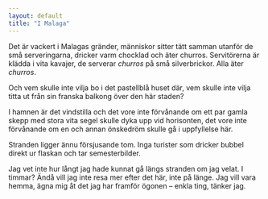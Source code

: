 ```yaml
---
layout: default
title: "I Malaga"
---
```


Det är vackert i Malagas gränder, människor sitter tätt samman utanför de små serveringarna, dricker varm chocklad och äter churros. Servitörerna är klädda i vita kavajer, de serverar _churros_ på små silverbrickor. Alla äter _churros_.

Och vem skulle inte vilja bo i det pastellblå huset där, vem skulle inte vilja titta ut från sin franska balkong över den här staden?

I hamnen är det vindstilla och det vore inte förvånande om ett par gamla skepp med stora vita segel skulle dyka upp vid horisonten,
det vore inte förvånande om en och annan önskedröm skulle gå i uppfyllelse här.

Stranden ligger ännu försjusande tom. Inga turister som dricker bubbel direkt ur flaskan och tar semesterbilder.

Jag vet inte hur långt jag hade kunnat gå längs stranden om jag velat. I timmar?
<span>Ändå vill jag inte resa mer efter det här, inte på länge. Jag vill vara hemma, ägna mig åt det jag har framför ögonen – enkla ting, tänker jag. </span>
